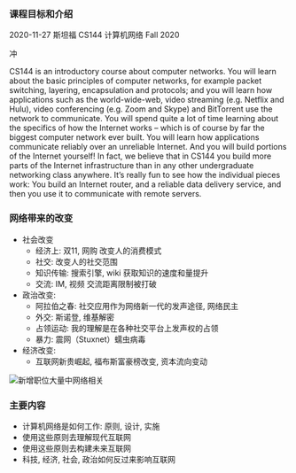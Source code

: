 ### 课程目标和介绍

2020-11-27 斯坦福 CS144 计算机网络 Fall 2020

冲

CS144 is an introductory course about computer networks.  You will learn about the basic principles of computer networks, for example packet switching, layering, encapsulation and protocols; and you will learn how applications such as the world-wide-web, video streaming (e.g. Netflix and Hulu), video conferencing (e.g. Zoom and Skype) and BitTorrent use the network to communicate. You will spend quite a lot of time learning about the specifics of how the Internet works – which is of course by far the biggest computer network ever built.  You will learn how applications communicate reliably over an unreliable Internet.  And you will build portions of the Internet yourself!  In fact, we believe that in CS144 you build more parts of the Internet infrastructure than in any other undergraduate networking class anywhere. It’s really fun to see how the individual pieces work: You build an Internet router, and a reliable data delivery service, and then you use it to communicate with remote servers.

### 网络带来的改变
- 社会改变
  - 经济上: 双11, 网购 改变人的消费模式
  - 社交: 改变人的社交范围
  - 知识传输: 搜索引擎, wiki 获取知识的速度和量提升
  - 交流: IM, 视频 交流距离限制被打破
- 政治改变:
  - 阿拉伯之春: 社交应用作为网络新一代的发声途径, 网络民主
  - 外交: 斯诺登, 维基解密
  - 占领运动: 我的理解是在各种社交平台上发声权的占领
  - 暴力: 震网（Stuxnet）蠕虫病毒
- 经济改变: 
  - 互联网新贵崛起, 福布斯富豪榜改变, 资本流向变动

![新增职位大量中网络相关]("~@assets/80/jobs.jpg")

### 主要内容
- 计算机网络是如何工作: 原则, 设计, 实施
- 使用这些原则去理解现代互联网
- 使用这些原则去构建未来互联网
- 科技, 经济, 社会, 政治如何反过来影响互联网

